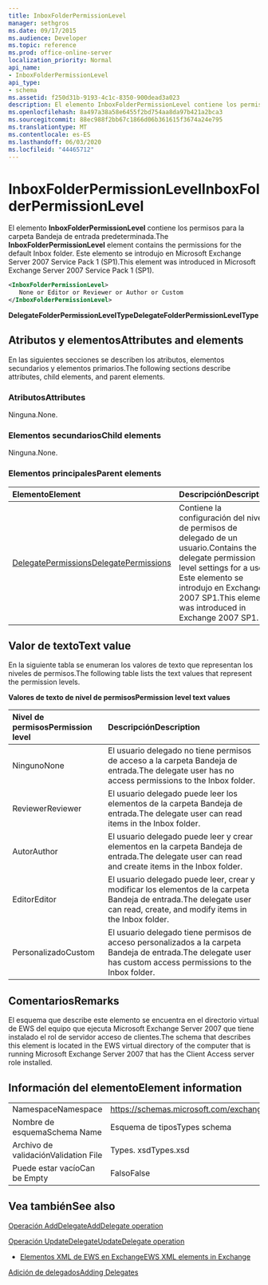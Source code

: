 ```yaml
---
title: InboxFolderPermissionLevel
manager: sethgros
ms.date: 09/17/2015
ms.audience: Developer
ms.topic: reference
ms.prod: office-online-server
localization_priority: Normal
api_name:
- InboxFolderPermissionLevel
api_type:
- schema
ms.assetid: f250d31b-9193-4c1c-8350-900dead3a023
description: El elemento InboxFolderPermissionLevel contiene los permisos para la carpeta Bandeja de entrada predeterminada. Este elemento se introdujo en Microsoft Exchange Server 2007 Service Pack 1 (SP1).
ms.openlocfilehash: 8a497a38a58e6455f2bd754aa8da97b421a2bca3
ms.sourcegitcommit: 88ec988f2bb67c1866d06b361615f3674a24e795
ms.translationtype: MT
ms.contentlocale: es-ES
ms.lasthandoff: 06/03/2020
ms.locfileid: "44465712"
---
```

# <a name="inboxfolderpermissionlevel"></a><span data-ttu-id="2173c-104">InboxFolderPermissionLevel</span><span class="sxs-lookup"><span data-stu-id="2173c-104">InboxFolderPermissionLevel</span></span>

<span data-ttu-id="2173c-105">El elemento **InboxFolderPermissionLevel** contiene los permisos para la carpeta Bandeja de entrada predeterminada.</span><span class="sxs-lookup"><span data-stu-id="2173c-105">The **InboxFolderPermissionLevel** element contains the permissions for the default Inbox folder.</span></span> <span data-ttu-id="2173c-106">Este elemento se introdujo en Microsoft Exchange Server 2007 Service Pack 1 (SP1).</span><span class="sxs-lookup"><span data-stu-id="2173c-106">This element was introduced in Microsoft Exchange Server 2007 Service Pack 1 (SP1).</span></span> 
  
```xml
<InboxFolderPermissionLevel>
   None or Editor or Reviewer or Author or Custom
</InboxFolderPermissionLevel>
```

 <span data-ttu-id="2173c-107">**DelegateFolderPermissionLevelType**</span><span class="sxs-lookup"><span data-stu-id="2173c-107">**DelegateFolderPermissionLevelType**</span></span>
## <a name="attributes-and-elements"></a><span data-ttu-id="2173c-108">Atributos y elementos</span><span class="sxs-lookup"><span data-stu-id="2173c-108">Attributes and elements</span></span>

<span data-ttu-id="2173c-109">En las siguientes secciones se describen los atributos, elementos secundarios y elementos primarios.</span><span class="sxs-lookup"><span data-stu-id="2173c-109">The following sections describe attributes, child elements, and parent elements.</span></span>
  
### <a name="attributes"></a><span data-ttu-id="2173c-110">Atributos</span><span class="sxs-lookup"><span data-stu-id="2173c-110">Attributes</span></span>

<span data-ttu-id="2173c-111">Ninguna.</span><span class="sxs-lookup"><span data-stu-id="2173c-111">None.</span></span>
  
### <a name="child-elements"></a><span data-ttu-id="2173c-112">Elementos secundarios</span><span class="sxs-lookup"><span data-stu-id="2173c-112">Child elements</span></span>

<span data-ttu-id="2173c-113">Ninguna.</span><span class="sxs-lookup"><span data-stu-id="2173c-113">None.</span></span>
  
### <a name="parent-elements"></a><span data-ttu-id="2173c-114">Elementos principales</span><span class="sxs-lookup"><span data-stu-id="2173c-114">Parent elements</span></span>

|<span data-ttu-id="2173c-115">**Elemento**</span><span class="sxs-lookup"><span data-stu-id="2173c-115">**Element**</span></span>|<span data-ttu-id="2173c-116">**Descripción**</span><span class="sxs-lookup"><span data-stu-id="2173c-116">**Description**</span></span>|
|:-----|:-----|
|[<span data-ttu-id="2173c-117">DelegatePermissions</span><span class="sxs-lookup"><span data-stu-id="2173c-117">DelegatePermissions</span></span>](delegatepermissions.md) <br/> |<span data-ttu-id="2173c-118">Contiene la configuración del nivel de permisos de delegado de un usuario.</span><span class="sxs-lookup"><span data-stu-id="2173c-118">Contains the delegate permission level settings for a user.</span></span> <span data-ttu-id="2173c-119">Este elemento se introdujo en Exchange 2007 SP1.</span><span class="sxs-lookup"><span data-stu-id="2173c-119">This element was introduced in Exchange 2007 SP1.</span></span>  <br/> |
   
## <a name="text-value"></a><span data-ttu-id="2173c-120">Valor de texto</span><span class="sxs-lookup"><span data-stu-id="2173c-120">Text value</span></span>

<span data-ttu-id="2173c-121">En la siguiente tabla se enumeran los valores de texto que representan los niveles de permisos.</span><span class="sxs-lookup"><span data-stu-id="2173c-121">The following table lists the text values that represent the permission levels.</span></span>
  
<span data-ttu-id="2173c-122">**Valores de texto de nivel de permisos**</span><span class="sxs-lookup"><span data-stu-id="2173c-122">**Permission level text values**</span></span>

|<span data-ttu-id="2173c-123">**Nivel de permisos**</span><span class="sxs-lookup"><span data-stu-id="2173c-123">**Permission level**</span></span>|<span data-ttu-id="2173c-124">**Descripción**</span><span class="sxs-lookup"><span data-stu-id="2173c-124">**Description**</span></span>|
|:-----|:-----|
|<span data-ttu-id="2173c-125">Ninguno</span><span class="sxs-lookup"><span data-stu-id="2173c-125">None</span></span>  <br/> |<span data-ttu-id="2173c-126">El usuario delegado no tiene permisos de acceso a la carpeta Bandeja de entrada.</span><span class="sxs-lookup"><span data-stu-id="2173c-126">The delegate user has no access permissions to the Inbox folder.</span></span>  <br/> |
|<span data-ttu-id="2173c-127">Reviewer</span><span class="sxs-lookup"><span data-stu-id="2173c-127">Reviewer</span></span>  <br/> |<span data-ttu-id="2173c-128">El usuario delegado puede leer los elementos de la carpeta Bandeja de entrada.</span><span class="sxs-lookup"><span data-stu-id="2173c-128">The delegate user can read items in the Inbox folder.</span></span>  <br/> |
|<span data-ttu-id="2173c-129">Autor</span><span class="sxs-lookup"><span data-stu-id="2173c-129">Author</span></span>  <br/> |<span data-ttu-id="2173c-130">El usuario delegado puede leer y crear elementos en la carpeta Bandeja de entrada.</span><span class="sxs-lookup"><span data-stu-id="2173c-130">The delegate user can read and create items in the Inbox folder.</span></span>  <br/> |
|<span data-ttu-id="2173c-131">Editor</span><span class="sxs-lookup"><span data-stu-id="2173c-131">Editor</span></span>  <br/> |<span data-ttu-id="2173c-132">El usuario delegado puede leer, crear y modificar los elementos de la carpeta Bandeja de entrada.</span><span class="sxs-lookup"><span data-stu-id="2173c-132">The delegate user can read, create, and modify items in the Inbox folder.</span></span>  <br/> |
|<span data-ttu-id="2173c-133">Personalizado</span><span class="sxs-lookup"><span data-stu-id="2173c-133">Custom</span></span>  <br/> |<span data-ttu-id="2173c-134">El usuario delegado tiene permisos de acceso personalizados a la carpeta Bandeja de entrada.</span><span class="sxs-lookup"><span data-stu-id="2173c-134">The delegate user has custom access permissions to the Inbox folder.</span></span>  <br/> |
   
## <a name="remarks"></a><span data-ttu-id="2173c-135">Comentarios</span><span class="sxs-lookup"><span data-stu-id="2173c-135">Remarks</span></span>

<span data-ttu-id="2173c-136">El esquema que describe este elemento se encuentra en el directorio virtual de EWS del equipo que ejecuta Microsoft Exchange Server 2007 que tiene instalado el rol de servidor acceso de clientes.</span><span class="sxs-lookup"><span data-stu-id="2173c-136">The schema that describes this element is located in the EWS virtual directory of the computer that is running Microsoft Exchange Server 2007 that has the Client Access server role installed.</span></span>
  
## <a name="element-information"></a><span data-ttu-id="2173c-137">Información del elemento</span><span class="sxs-lookup"><span data-stu-id="2173c-137">Element information</span></span>

|||
|:-----|:-----|
|<span data-ttu-id="2173c-138">Namespace</span><span class="sxs-lookup"><span data-stu-id="2173c-138">Namespace</span></span>  <br/> |https://schemas.microsoft.com/exchange/services/2006/types  <br/> |
|<span data-ttu-id="2173c-139">Nombre de esquema</span><span class="sxs-lookup"><span data-stu-id="2173c-139">Schema Name</span></span>  <br/> |<span data-ttu-id="2173c-140">Esquema de tipos</span><span class="sxs-lookup"><span data-stu-id="2173c-140">Types schema</span></span>  <br/> |
|<span data-ttu-id="2173c-141">Archivo de validación</span><span class="sxs-lookup"><span data-stu-id="2173c-141">Validation File</span></span>  <br/> |<span data-ttu-id="2173c-142">Types. xsd</span><span class="sxs-lookup"><span data-stu-id="2173c-142">Types.xsd</span></span>  <br/> |
|<span data-ttu-id="2173c-143">Puede estar vacío</span><span class="sxs-lookup"><span data-stu-id="2173c-143">Can be Empty</span></span>  <br/> |<span data-ttu-id="2173c-144">Falso</span><span class="sxs-lookup"><span data-stu-id="2173c-144">False</span></span>  <br/> |
   
## <a name="see-also"></a><span data-ttu-id="2173c-145">Vea también</span><span class="sxs-lookup"><span data-stu-id="2173c-145">See also</span></span>



[<span data-ttu-id="2173c-146">Operación AddDelegate</span><span class="sxs-lookup"><span data-stu-id="2173c-146">AddDelegate operation</span></span>](adddelegate-operation.md)
  
[<span data-ttu-id="2173c-147">Operación UpdateDelegate</span><span class="sxs-lookup"><span data-stu-id="2173c-147">UpdateDelegate operation</span></span>](updatedelegate-operation.md)


- [<span data-ttu-id="2173c-148">Elementos XML de EWS en Exchange</span><span class="sxs-lookup"><span data-stu-id="2173c-148">EWS XML elements in Exchange</span></span>](ews-xml-elements-in-exchange.md)


[<span data-ttu-id="2173c-149">Adición de delegados</span><span class="sxs-lookup"><span data-stu-id="2173c-149">Adding Delegates</span></span>](https://msdn.microsoft.com/library/3a744150-66a3-4a13-9433-793603ba5038%28Office.15%29.aspx)

